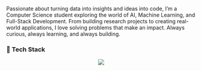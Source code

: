 Passionate about turning data into insights and ideas into code, I’m a Computer Science student exploring the world of AI, Machine Learning, and Full-Stack Development. From building research projects to creating real-world applications, I love solving problems that make an impact. Always curious, always learning, and always building.

### 🔧 Tech Stack  

<p align="center">
  <img src="https://skillicons.dev/icons?i=python,pandas,numpy,matplotlib,seaborn,tensorflow,streamlit,flask,fastapi,opencv,git,github,docker,aws" />
</p>

